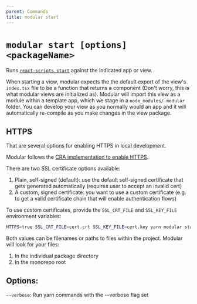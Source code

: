 ```yaml
---
parent: Commands
title: modular start
---
```


# `modular start [options] <packageName>`

Runs
[`react-scripts start`](https://create-react-app.dev/docs/getting-started#npm-start-or-yarn-start)
against the indicated app or view.

When starting a view, modular expects the the default export of the view's
`index.tsx` file to be a function that returns a component (Don't worry, this is
what modular views are initialized as). Modular will import this view as a
module within a template app, which we stage in a `node_modules/.modular`
folder. You can develop your view as you normally would an app and it will
automatically re-compile as you make changes in the view package.

## HTTPS

That are several options for enabling HTTPS in local development.

Modular follows the
[CRA implementation to enable HTTPS](https://create-react-app.dev/docs/using-https-in-development/#custom-ssl-certificate).

There are two SSL certificate options available:

1. Plain, self-signed (default): use the default self-signed certificate that
   gets generated automatically (requires user to accept an invalid cert)
2. A custom, signed certificate: you want to use a custom certificate (e.g. to
   get a valid certificate chain that will enable authentication flows)

To use custom certificates, provide the `SSL_CRT_FILE` and `SSL_KEY_FILE`
environment variables:

```bash
HTTPS=true SSL_CRT_FILE=cert.crt SSL_KEY_FILE=cert.key yarn modular start
```

Both values can be filenames or paths to files within the project. Modular will
look for your files:

1. In the individual package directory
2. In the monorepo root

## Options:

`--verbose`: Run yarn commands with the --verbose flag set
